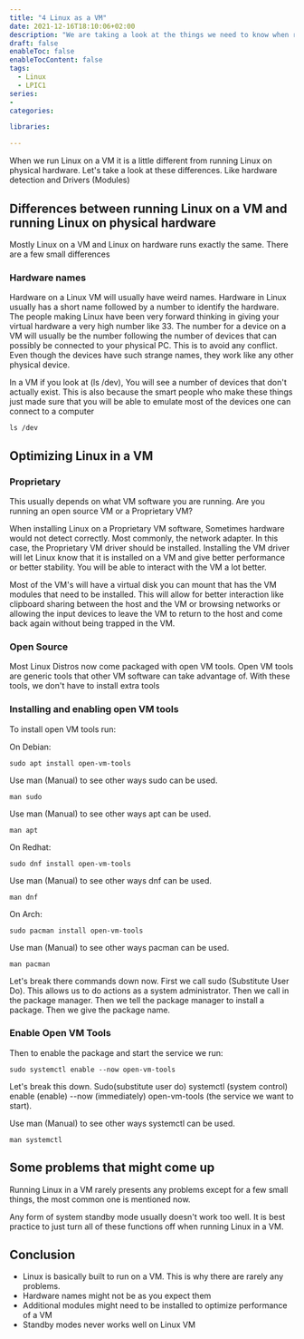 ```yaml
---
title: "4 Linux as a VM"
date: 2021-12-16T18:10:06+02:00
description: "We are taking a look at the things we need to know when running Linux as a VM"
draft: false
enableToc: false
enableTocContent: false
tags:
  - Linux
  - LPIC1
series:
-
categories:

libraries:

---
```


When we run Linux on a VM it is a little different from running Linux on physical hardware. Let's take a look at these differences. Like hardware detection and Drivers (Modules)

## Differences between running Linux on a VM and running Linux on physical hardware

Mostly Linux on a VM and Linux on hardware runs exactly the same.
There are a few small differences

### Hardware names

Hardware on a Linux VM will usually have weird names. 
Hardware in Linux usually has a short name followed by a number to identify the hardware.
The people making Linux have been very forward thinking in giving your virtual hardware a very high number like 33.
The number for a device on a VM will usually be the number following the number of devices that can possibly be connected to your physical PC. This is to avoid any conflict.
Even though the devices have such strange names, they work like any other physical device.

In a VM if you look at (ls /dev), You will see a number of devices that don't actually exist. This is also because the smart people who make these things just made sure that you will be able to emulate most of the devices one can connect to a computer

```
ls /dev
```
## Optimizing Linux in a VM

### Proprietary

This usually depends on what VM software you are running. Are you running an open source VM or a Proprietary VM?

When installing Linux on a Proprietary VM software, Sometimes hardware would not detect correctly.
Most commonly, the network adapter. In this case, the Proprietary VM driver should be installed.
Installing the VM driver will let Linux know that it is installed on a VM and give better performance or better stability. You will be able to interact with the VM a lot better.

Most of the VM's will have a virtual disk you can mount that has the VM modules that need to be installed.
This will allow for better interaction like clipboard sharing between the host and the VM or browsing networks or allowing the input devices to leave the VM to return to the host and come back again without being trapped in the VM.

### Open Source

Most Linux Distros now come packaged with open VM tools.
Open VM tools are generic tools that other VM software can take advantage of.
With these tools, we don't have to install extra tools

### Installing and enabling open VM tools

To install open VM tools run:

On Debian:

```
sudo apt install open-vm-tools
```
Use man (Manual) to see other ways sudo can be used.

```
man sudo
```
Use man (Manual) to see other ways apt can be used.

```
man apt
```

On Redhat:

```
sudo dnf install open-vm-tools
```

Use man (Manual) to see other ways dnf can be used.

```
man dnf
```

On Arch:

```
sudo pacman install open-vm-tools
```

Use man (Manual) to see other ways pacman can be used.

```
man pacman
```
Let's break there commands down now.
First we call sudo (Substitute User Do).
This allows us to do actions as a system administrator.
Then we call in the package manager.
Then we tell the package manager to install a package.
Then we give the package name.

### Enable Open VM Tools

Then to enable the package and start the service we run:

```
sudo systemctl enable --now open-vm-tools
```
Let's break this down.
Sudo(substitute user do) systemctl (system control) enable (enable) --now (immediately) open-vm-tools (the service we want to start).

Use man (Manual) to see other ways systemctl can be used.

```
man systemctl
```

## Some problems that might come up

Running Linux in a VM rarely presents any problems except for a few small things, the most common one is mentioned now.

Any form of system standby mode usually doesn't work too well. It is best practice to just turn all of these functions off when running Linux in a VM.

## Conclusion

* Linux is basically built to run on a VM. This is why there are rarely any problems.
* Hardware names might not be as you expect them
* Additional modules might need to be installed to optimize performance of a VM
* Standby modes never works well on Linux VM